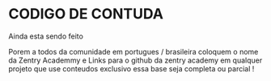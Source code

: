 # CODIGO DE CONTUDA

Ainda esta sendo feito

Porem a todos da comunidade em portugues / brasileira coloquem o nome
da Zentry Academmy e Links para o github da zentry academy em qualquer
projeto que use conteudos exclusivo essa base seja completa ou parcial !
 